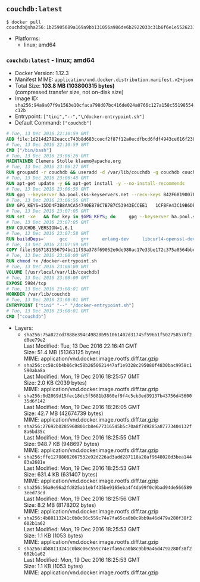 ## `couchdb:latest`

```console
$ docker pull couchdb@sha256:1b25905689a169a9bb131056a986de6b2922033c31b6f6e1e5526231f1e168b9
```

-	Platforms:
	-	linux; amd64

### `couchdb:latest` - linux; amd64

-	Docker Version: 1.12.3
-	Manifest MIME: `application/vnd.docker.distribution.manifest.v2+json`
-	Total Size: **103.8 MB (103800315 bytes)**  
	(compressed transfer size, not on-disk size)
-	Image ID: `sha256:94a9a07f9a1563e10cfaca798d07bc416de024a0766c127a158c55198554c12b`
-	Entrypoint: `["tini","--","\/docker-entrypoint.sh"]`
-	Default Command: `["couchdb"]`

```dockerfile
# Tue, 13 Dec 2016 22:10:59 GMT
ADD file:1d214d2782eaccc743b8d683ccecf2f87f12a0ecdfbcd6fdf4943ce616f23870 in / 
# Tue, 13 Dec 2016 22:10:59 GMT
CMD ["/bin/bash"]
# Tue, 13 Dec 2016 23:06:26 GMT
MAINTAINER Clemens Stolle klaemo@apache.org
# Tue, 13 Dec 2016 23:06:27 GMT
RUN groupadd -r couchdb && useradd -d /var/lib/couchdb -g couchdb couchdb
# Tue, 13 Dec 2016 23:06:48 GMT
RUN apt-get update -y && apt-get install -y --no-install-recommends     ca-certificates     curl     erlang-nox     libicu52     libmozjs185-1.0     libnspr4     libnspr4-0d   && rm -rf /var/lib/apt/lists/*
# Tue, 13 Dec 2016 23:06:56 GMT
RUN gpg --keyserver ha.pool.sks-keyservers.net --recv-keys B42F6819007F00F88E364FD4036A9C25BF357DD4   && curl -o /usr/local/bin/gosu -fSL "https://github.com/tianon/gosu/releases/download/1.7/gosu-$(dpkg --print-architecture)"   && curl -o /usr/local/bin/gosu.asc -fSL "https://github.com/tianon/gosu/releases/download/1.7/gosu-$(dpkg --print-architecture).asc"   && gpg --verify /usr/local/bin/gosu.asc   && rm /usr/local/bin/gosu.asc   && chmod +x /usr/local/bin/gosu   && gpg --keyserver ha.pool.sks-keyservers.net --recv-keys 6380DC428747F6C393FEACA59A84159D7001A4E5   && curl -o /usr/local/bin/tini -fSL "https://github.com/krallin/tini/releases/download/v0.9.0/tini"   && curl -o /usr/local/bin/tini.asc -fSL "https://github.com/krallin/tini/releases/download/v0.9.0/tini.asc"   && gpg --verify /usr/local/bin/tini.asc   && rm /usr/local/bin/tini.asc   && chmod +x /usr/local/bin/tini
# Tue, 13 Dec 2016 23:06:56 GMT
ENV GPG_KEYS=15DD4F3B8AACA54740EB78C7B7B7C53943ECCEE1   1CFBFA43C19B6DF4A0CA3934669C02FFDF3CEBA3   25BBBAC113C1BFD5AA594A4C9F96B92930380381   4BFCA2B99BADC6F9F105BEC9C5E32E2D6B065BFB   5D680346FAA3E51B29DBCB681015F68F9DA248BC   7BCCEB868313DDA925DF1805ECA5BCB7BB9656B0   C3F4DFAEAD621E1C94523AEEC376457E61D50B88   D2B17F9DA23C0A10991AF2E3D9EE01E47852AEE4   E0AF0A194D55C84E4A19A801CDB0C0F904F4EE9B
# Tue, 13 Dec 2016 23:07:05 GMT
RUN set -xe   && for key in $GPG_KEYS; do     gpg --keyserver ha.pool.sks-keyservers.net --recv-keys "$key";   done
# Tue, 13 Dec 2016 23:07:05 GMT
ENV COUCHDB_VERSION=1.6.1
# Tue, 13 Dec 2016 23:07:58 GMT
RUN buildDeps='     gcc     g++     erlang-dev     libcurl4-openssl-dev     libicu-dev     libmozjs185-dev     libnspr4-dev     make   '   && apt-get update && apt-get install -y --no-install-recommends $buildDeps   && curl -fSL http://apache.osuosl.org/couchdb/source/$COUCHDB_VERSION/apache-couchdb-$COUCHDB_VERSION.tar.gz -o couchdb.tar.gz   && curl -fSL https://www.apache.org/dist/couchdb/source/$COUCHDB_VERSION/apache-couchdb-$COUCHDB_VERSION.tar.gz.asc -o couchdb.tar.gz.asc   && gpg --verify couchdb.tar.gz.asc   && mkdir -p /usr/src/couchdb   && tar -xzf couchdb.tar.gz -C /usr/src/couchdb --strip-components=1   && cd /usr/src/couchdb   && ./configure --with-js-lib=/usr/lib --with-js-include=/usr/include/mozjs   && make && make install   && apt-get purge -y --auto-remove $buildDeps   && rm -rf /var/lib/apt/lists/* /usr/src/couchdb /couchdb.tar.gz*   && chown -R couchdb:couchdb     /usr/local/lib/couchdb /usr/local/etc/couchdb     /usr/local/var/lib/couchdb /usr/local/var/log/couchdb /usr/local/var/run/couchdb   && chmod -R g+rw     /usr/local/lib/couchdb /usr/local/etc/couchdb     /usr/local/var/lib/couchdb /usr/local/var/log/couchdb /usr/local/var/run/couchdb   && mkdir -p /var/lib/couchdb   && sed -e 's/^bind_address = .*$/bind_address = 0.0.0.0/' -i /usr/local/etc/couchdb/default.ini   && sed -e 's!/usr/local/var/log/couchdb/couch.log$!/dev/null!' -i /usr/local/etc/couchdb/default.ini
# Tue, 13 Dec 2016 23:07:59 GMT
COPY file:9167181556794bc11f93a378f69052e0de980ac17e33be172c375a8564bbe89a in / 
# Tue, 13 Dec 2016 23:08:00 GMT
RUN chmod +x /docker-entrypoint.sh
# Tue, 13 Dec 2016 23:08:00 GMT
VOLUME [/usr/local/var/lib/couchdb]
# Tue, 13 Dec 2016 23:08:00 GMT
EXPOSE 5984/tcp
# Tue, 13 Dec 2016 23:08:01 GMT
WORKDIR /var/lib/couchdb
# Tue, 13 Dec 2016 23:08:01 GMT
ENTRYPOINT ["tini" "--" "/docker-entrypoint.sh"]
# Tue, 13 Dec 2016 23:08:01 GMT
CMD ["couchdb"]
```

-	Layers:
	-	`sha256:75a822cd7888e394c49828b951061402d31745f596b1f502758570f2d0ee79e2`  
		Last Modified: Tue, 13 Dec 2016 22:16:41 GMT  
		Size: 51.4 MB (51363125 bytes)  
		MIME: application/vnd.docker.image.rootfs.diff.tar.gzip
	-	`sha256:cc58c0b4b86c9c58b2650621447af1e9328c295080f4830bac9958c1590aba8a`  
		Last Modified: Mon, 19 Dec 2016 18:25:57 GMT  
		Size: 2.0 KB (2039 bytes)  
		MIME: application/vnd.docker.image.rootfs.diff.tar.gzip
	-	`sha256:0d2069d15fec18dc5f5681b3860ef9f4c5cb3ed39137b43756d4560035d6f142`  
		Last Modified: Mon, 19 Dec 2016 18:26:05 GMT  
		Size: 42.7 MB (42674739 bytes)  
		MIME: application/vnd.docker.image.rootfs.diff.tar.gzip
	-	`sha256:27692b0285960801cb8e677316545b5c70a8f7d9285a87773404132f8a6bd35c`  
		Last Modified: Mon, 19 Dec 2016 18:25:55 GMT  
		Size: 948.7 KB (948697 bytes)  
		MIME: application/vnd.docker.image.rootfs.diff.tar.gzip
	-	`sha256:ffe12788082067532e92d226ad3add287118a20af9648020d3bea14483a2681e`  
		Last Modified: Mon, 19 Dec 2016 18:25:53 GMT  
		Size: 631.4 KB (631407 bytes)  
		MIME: application/vnd.docker.image.rootfs.diff.tar.gzip
	-	`sha256:56a9e96a2fd825ab1ebf435be9165eba4f4da99f0c9bad94de5665893eed73cd`  
		Last Modified: Mon, 19 Dec 2016 18:25:56 GMT  
		Size: 8.2 MB (8178202 bytes)  
		MIME: application/vnd.docker.image.rootfs.diff.tar.gzip
	-	`sha256:4b88113241c0b8c06c559c74e7fa65ca0b8c9bb9a46d479a280f38f2602b1a62`  
		Last Modified: Mon, 19 Dec 2016 18:25:53 GMT  
		Size: 1.1 KB (1053 bytes)  
		MIME: application/vnd.docker.image.rootfs.diff.tar.gzip
	-	`sha256:4b88113241c0b8c06c559c74e7fa65ca0b8c9bb9a46d479a280f38f2602b1a62`  
		Last Modified: Mon, 19 Dec 2016 18:25:53 GMT  
		Size: 1.1 KB (1053 bytes)  
		MIME: application/vnd.docker.image.rootfs.diff.tar.gzip
